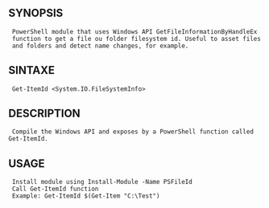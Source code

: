 ## SYNOPSIS
     PowerShell module that uses Windows API GetFileInformationByHandleEx
     function to get a file ou folder filesystem id. Useful to asset files
     and folders and detect name changes, for example.
## SINTAXE
     Get-ItemId <System.IO.FileSystemInfo>
## DESCRIPTION
     Compile the Windows API and exposes by a PowerShell function called Get-ItemId.
## USAGE
     Install module using Install-Module -Name PSFileId
     Call Get-ItemId function
     Example: Get-ItemId $(Get-Item "C:\Test")
